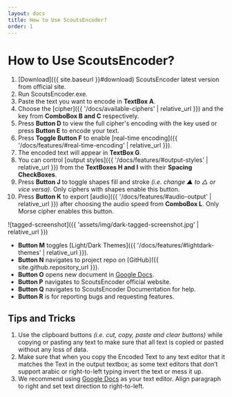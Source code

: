 ```yaml
---
layout: docs
title: How to Use ScoutsEncoder?
order: 1
---
```


# How to Use ScoutsEncoder?

1. [Download]({{ site.baseurl }}#download) ScoutsEncoder latest version from official site.
1. Run ScoutsEncoder.exe.
1. Paste the text you want to encode in **TextBox A**.
1. Choose the [cipher]({{ '/docs/available-ciphers' | relative_url }}) and the key from **ComboBox B and C** respectively.
1. Press **Button D** to view the full cipher's encoding with the key used or press **Button E** to encode your text.
1. Press **Toggle Button F** to enable [real-time encoding]({{ '/docs/features/#real-time-encoding' | relative_url }}).
1. The encoded text will appear in **TextBox G**.
1. You can control [output styles]({{ '/docs/features/#output-styles' | relative_url }}) from the **TextBoxes H and I** with their **Spacing CheckBoxes**.
1. Press **Button J** to toggle shapes fill and stroke _(i.e. change ▲ to △ or vice versa)_. Only ciphers with shapes enable this button.
1. Press **Button K** to export [audio]({{ '/docs/features/#audio-output' | relative_url }}) after choosing the audio speed from **ComboBox L**. Only Morse cipher enables this button.

![tagged-screenshot]({{ 'assets/img/dark-tagged-screenshot.jpg'  | relative_url }})

- **Button M** toggles [Light/Dark Themes]({{ '/docs/features/#lightdark-themes' | relative_url }}).
- **Button N** navigates to project repo on [GitHub]({{ site.github.repository_url }}).
- **Button O** opens new document in [Google Docs](https://docs.google.com).
- **Button P** navigates to ScoutsEncoder official website.
- **Button Q** navigates to ScoutsEncoder Documentation for help.
- **Button R** is for reporting bugs and requesting features.

## Tips and Tricks

1. Use the clipboard buttons _(i.e. cut, copy, paste and clear buttons)_ while copying or pasting any text to make sure that all text is copied or pasted without any loss of data.
1. Make sure that when you copy the Encoded Text to any text editor that it matches the Text in the output textbox; as some text editors that don’t support arabic or right-to-left typing invert the text or mess it up.
1. We recommend using [Google Docs](https://docs.google.com) as your text editor. Align paragraph to right and set text direction to right-to-left.